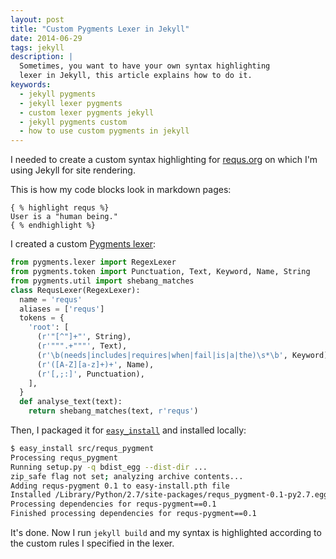 ```yaml
---
layout: post
title: "Custom Pygments Lexer in Jekyll"
date: 2014-06-29
tags: jekyll
description: |
  Sometimes, you want to have your own syntax highlighting
  lexer in Jekyll, this article explains how to do it.
keywords:
  - jekyll pygments
  - jekyll lexer pygments
  - custom lexer pygments jekyll
  - jekyll pygments custom
  - how to use custom pygments in jekyll
---
```


I needed to create a custom syntax highlighting
for [requs.org](http://www.requs.org)
on which I'm using Jekyll for site rendering.

This is how my code blocks look in markdown pages:

```text
{ % highlight requs %}
User is a "human being."
{ % endhighlight %}
```

I created a custom [Pygments lexer](http://pygments.org/docs/lexerdevelopment/):

<!--more-->

```python
from pygments.lexer import RegexLexer
from pygments.token import Punctuation, Text, Keyword, Name, String
from pygments.util import shebang_matches
class RequsLexer(RegexLexer):
  name = 'requs'
  aliases = ['requs']
  tokens = {
    'root': [
      (r'"[^"]+"', String),
      (r'""".+"""', Text),
      (r'\b(needs|includes|requires|when|fail|is|a|the)\s*\b', Keyword),
      (r'([A-Z][a-z]+)+', Name),
      (r'[,;:]', Punctuation),
    ],
  }
  def analyse_text(text):
    return shebang_matches(text, r'requs')
```

Then, I packaged it for [`easy_install`](https://pypi.python.org/pypi/setuptools)
and installed locally:

```bash
$ easy_install src/requs_pygment
Processing requs_pygment
Running setup.py -q bdist_egg --dist-dir ...
zip_safe flag not set; analyzing archive contents...
Adding requs-pygment 0.1 to easy-install.pth file
Installed /Library/Python/2.7/site-packages/requs_pygment-0.1-py2.7.egg
Processing dependencies for requs-pygment==0.1
Finished processing dependencies for requs-pygment==0.1
```

It's done. Now I run `jekyll build` and my syntax
is highlighted according to the custom rules I specified in the lexer.

